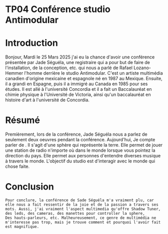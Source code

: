  # TP04 Conférence studio Antimodular


  # Introduction
 
   Bonjour, Mardi le 25 Mars 2025 j'ai eu la chance d'avoir une conférence présentée par Jade Séguéla, une registraire qui a pour but de faire de l'installation, de la conception, etc. qui nous a parlé de Rafael Lozano-Hemmer l'homme derrière le studio Antimodular.
   C'est un artiste multimédia canadien d'origine mexicaine et espagnole né en 1987 au Mexique. Ensuite, il a grandi en Espagne, puis il a immigré au Canada en 1985 pour ses études. Il est allé à l'université
   Concordia et il a fait un Baccalauréat en chimie physique à l'Université de Victoria, ainsi qu'un baccalauréat en histoire d'art à l'université de Concordia. 

  # Résumé

   Premièrement, lors de la conférence, Jade Séguéla nous a parlez de seulement deux oeuvres pendant la conférence. Aujourd'hui, Je compte parler de <Shadow Tuner>. Il s'agit d'une sphère qui représente la terre. Elle permet de jouer une station de radio 
   n'importe où dans le monde lorsque vous pointez la direction du pays. Elle permet aux personnes d'entendre diverses musique à travers le monde. L'objectif du studio est d'interagir avec le monde qui chose faite.

  # Conclusion

    Pour conclure, la conférence de Sade Séguéla m'a vraiment plu, car elle nous a fait ressentir de la joie et de la passion a travers ses mots. Aussi, j'ai vraiment l'aspect multimedia qu'offre Shadow Tuner, des leds, des cameras, des manettes pour controller la sphere, 
    Des hauts-parleurs, etc. Malheureusement, ce genre de multimédia ne m'interesse pas trop, mais je trouve comment et pourquoi l'avoir fait est magnifique.


